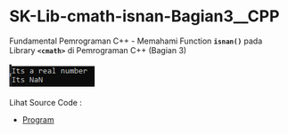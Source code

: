 # SK-Lib-cmath-isnan-Bagian3__CPP
Fundamental Pemrograman C++ - Memahami Function <code><b>isnan()</b></code> pada Library <code><b>&lt;cmath></b></code> di Pemrograman C++ (Bagian 3)<br><br>
<img src="https://github.com/RizkyKhapidsyah/SK-Lib-cmath-isnan-Bagian3__CPP/blob/master/SK-Lib-cmath-isnan-Bagian3__CPP/result/001.PNG"><br><br>
Lihat Source Code : <br>
- <a href="https://github.com/RizkyKhapidsyah/SK-Lib-cmath-isnan-Bagian3__CPP/blob/master/SK-Lib-cmath-isnan-Bagian3__CPP/Source.cpp">Program</a>
